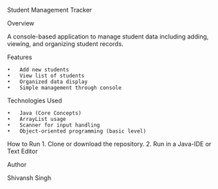 Student Management Tracker

Overview

A console-based application to manage student data including adding, viewing, and organizing student records.

Features

	•	Add new students
	•	View list of students
	•	Organized data display
	•	Simple management through console

Technologies Used

	•	Java (Core Concepts)
	•	ArrayList usage
	•	Scanner for input handling
	•	Object-oriented programming (basic level)

How to Run
	1.	Clone or download the repository.
 2. Run in a Java-IDE or Text Editor

 Author

 Shivansh Singh

